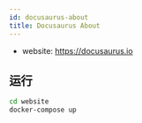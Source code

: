 ```yaml
---
id: docusaurus-about
title: Docusaurus About
---
```


- website: https://docusaurus.io

## 运行
```bash
cd website
docker-compose up
```